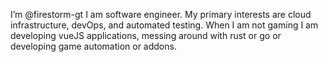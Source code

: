 I’m @firestorm-gt
I am software engineer. My primary interests are cloud infrastructure, devOps, and automated testing. When I am not gaming I am developing vueJS applications,
messing around with rust or go or developing game automation or addons.


